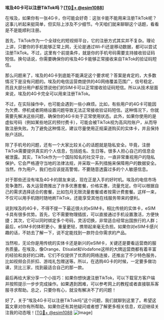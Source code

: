 **埃及4G卡可以注册TikTok吗？[[TG💪+ @esim1088](https://t.me/s/esim1088)]**

在埃及，如果你有一张4G卡，你可能会好奇：这张卡能不能用来注册TikTok呢？这事儿听起来挺简单，但实际上涉及不少细节。今天咱们就来聊聊这个话题，看看是不是能顺利注册。

首先，TikTok作为一个全球化的短视频平台，它的注册方式其实并不复杂。理论上讲，只要你的手机能够正常上网，无论是通过Wi-Fi还是移动数据，都可以尝试注册TikTok。不过，这里有个前提条件，就是你的手机号码需要支持接收验证码短信。换句话说，你需要确保你的埃及4G卡能够正常接收来自TikTok的验证码短信。

那么问题来了，埃及的4G卡到底能不能满足这个要求呢？答案是肯定的，大多数情况下是没有问题的。埃及的电信运营商提供的4G网络覆盖范围广，信号稳定，而且大部分用户都反馈说他们的SIM卡可以正常接收验证码短信。所以从技术层面来说，埃及的4G卡完全可以用来注册TikTok。

不过，在实际操作中，也可能会遇到一些小麻烦。比如，有些用户的4G卡可能因为欠费、停机或者网络设置问题导致无法正常接收验证码短信。这种情况下，你就需要先解决这些问题，确保你的4G卡处于正常使用状态。此外，如果你使用的是虚拟号码（例如某些地区的预付费卡），可能会被TikTok视为高风险账户，从而导致注册失败。为了避免这种情况，建议尽量使用正规渠道购买的实体卡，并且保持账户活跃。

除了手机号的问题，还有一个大家比较关心的话题就是隐私安全。毕竟，注册TikTok需要提供真实的个人信息，包括姓名、生日等。很多人担心自己的信息会被泄露。其实，TikTok作为一个国际知名的社交平台，一直非常重视用户的隐私保护。它会严格遵守当地的法律法规，并采取一系列措施来保障用户的数据安全。当然，作为用户，我们也应该提高警惕，不要随意透露过多的个人敏感信息。

对于那些还没有埃及4G卡的朋友来说，现在正是入手的好时机。埃及的电信市场竞争激烈，各大运营商推出了许多优惠套餐，价格实惠，流量充足。你可以根据自己的需求选择适合的套餐，比如包月无限流量套餐或者按需计费套餐。这样一来，不仅可以用手机随时随地刷TikTok，还能享受其他在线服务带来的便利。

说到埃及的4G卡，不得不提一下最近很火的eSIM卡。相比传统的实体卡，eSIM卡具有很多优势。首先，它不需要物理插拔，可以直接通过手机设置激活，方便快捷；其次，它可以同时绑定多个号码，灵活切换，非常适合经常出国旅行的人群；最后，eSIM卡的体积更小，重量更轻，携带起来毫无负担。如果你对eSIM卡感兴趣的话，不妨去了解一下，说不定能找到一款符合你需求的产品。

当然啦，无论你是用传统的实体卡还是新兴的eSIM卡，关键还是要看运营商的服务质量。在埃及，像Orange、Etisalat和Vodafone这样的大牌运营商都有着丰富的经验和良好的口碑。它们不仅提供了优质的网络连接，还推出了不少特色服务，比如视频会员折扣、游戏礼包赠送等。所以，在选购4G卡的时候，一定要多做功课，货比三家，找到最适合自己的那一款。

最后再给大家分享一个小技巧：如果你想快速注册TikTok，可以下载官方客户端并按照提示一步步完成操作。如果遇到困难，可以参考网上的教程或者直接联系客服寻求帮助。总之，只要你有心，就没有解决不了的问题！

好了，关于“埃及4G卡可以注册TikTok吗”这个问题，我们就聊到这里了。希望这篇文章对你有所帮助。如果你还有其他疑问或者想了解更多相关信息，欢迎继续关注我的动态哦！[[TG💪+ @esim1088](https://t.me/s/esim1088) ![Image](https://i.postimg.cc/4NQfJmqS/Snipaste-2025-05-13-00-14-12.png)]
